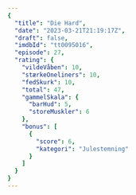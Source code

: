 ```yaml
---
{
  "title": "Die Hard",
  "date": "2023-03-21T21:19:17Z",
  "draft": false,
  "imdbId": "tt0095016",
  "episode": 27,
  "rating": {
    "vildeVåben": 10,
    "stærkeOneliners": 10,
    "fedSkurk": 10,
    "total": 47,
    "gammelSkala": {
      "barHud": 5,
      "storeMuskler": 6
    },
    "bonus": [
      {
        "score": 6,
        "kategori": "Julestemning"
      }
    ]
  }
}
---
```


